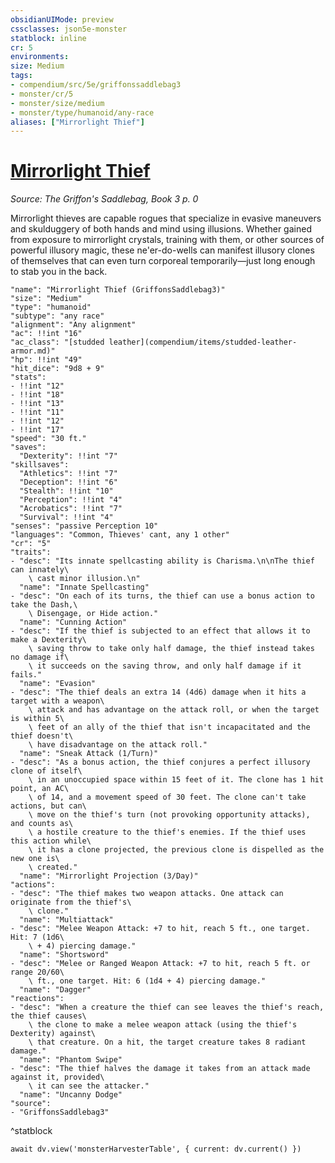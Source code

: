 ```yaml
---
obsidianUIMode: preview
cssclasses: json5e-monster
statblock: inline
cr: 5
environments: 
size: Medium
tags:
- compendium/src/5e/griffonssaddlebag3
- monster/cr/5
- monster/size/medium
- monster/type/humanoid/any-race
aliases: ["Mirrorlight Thief"]
---
```

# [Mirrorlight Thief](compendium\bestiary\humanoid/mirrorlight-thief-griffonssaddlebag3.md)
*Source: The Griffon's Saddlebag, Book 3 p. 0*

Mirrorlight thieves are capable rogues that specialize in evasive maneuvers and skulduggery of both hands and mind using illusions. Whether gained from exposure to mirrorlight crystals, training with them, or other sources of powerful illusory magic, these ne'er-do-wells can manifest illusory clones of themselves that can even turn corporeal temporarily—just long enough to stab you in the back.

```statblock
"name": "Mirrorlight Thief (GriffonsSaddlebag3)"
"size": "Medium"
"type": "humanoid"
"subtype": "any race"
"alignment": "Any alignment"
"ac": !!int "16"
"ac_class": "[studded leather](compendium/items/studded-leather-armor.md)"
"hp": !!int "49"
"hit_dice": "9d8 + 9"
"stats":
- !!int "12"
- !!int "18"
- !!int "13"
- !!int "11"
- !!int "12"
- !!int "17"
"speed": "30 ft."
"saves":
  "Dexterity": !!int "7"
"skillsaves":
  "Athletics": !!int "7"
  "Deception": !!int "6"
  "Stealth": !!int "10"
  "Perception": !!int "4"
  "Acrobatics": !!int "7"
  "Survival": !!int "4"
"senses": "passive Perception 10"
"languages": "Common, Thieves' cant, any 1 other"
"cr": "5"
"traits":
- "desc": "Its innate spellcasting ability is Charisma.\n\nThe thief can innately\
    \ cast minor illusion.\n"
  "name": "Innate Spellcasting"
- "desc": "On each of its turns, the thief can use a bonus action to take the Dash,\
    \ Disengage, or Hide action."
  "name": "Cunning Action"
- "desc": "If the thief is subjected to an effect that allows it to make a Dexterity\
    \ saving throw to take only half damage, the thief instead takes no damage if\
    \ it succeeds on the saving throw, and only half damage if it fails."
  "name": "Evasion"
- "desc": "The thief deals an extra 14 (4d6) damage when it hits a target with a weapon\
    \ attack and has advantage on the attack roll, or when the target is within 5\
    \ feet of an ally of the thief that isn't incapacitated and the thief doesn't\
    \ have disadvantage on the attack roll."
  "name": "Sneak Attack (1/Turn)"
- "desc": "As a bonus action, the thief conjures a perfect illusory clone of itself\
    \ in an unoccupied space within 15 feet of it. The clone has 1 hit point, an AC\
    \ of 14, and a movement speed of 30 feet. The clone can't take actions, but can\
    \ move on the thief's turn (not provoking opportunity attacks), and counts as\
    \ a hostile creature to the thief's enemies. If the thief uses this action while\
    \ it has a clone projected, the previous clone is dispelled as the new one is\
    \ created."
  "name": "Mirrorlight Projection (3/Day)"
"actions":
- "desc": "The thief makes two weapon attacks. One attack can originate from the thief's\
    \ clone."
  "name": "Multiattack"
- "desc": "Melee Weapon Attack: +7 to hit, reach 5 ft., one target. Hit: 7 (1d6\
    \ + 4) piercing damage."
  "name": "Shortsword"
- "desc": "Melee or Ranged Weapon Attack: +7 to hit, reach 5 ft. or range 20/60\
    \ ft., one target. Hit: 6 (1d4 + 4) piercing damage."
  "name": "Dagger"
"reactions":
- "desc": "When a creature the thief can see leaves the thief's reach, the thief causes\
    \ the clone to make a melee weapon attack (using the thief's Dexterity) against\
    \ that creature. On a hit, the target creature takes 8 radiant damage."
  "name": "Phantom Swipe"
- "desc": "The thief halves the damage it takes from an attack made against it, provided\
    \ it can see the attacker."
  "name": "Uncanny Dodge"
"source":
- "GriffonsSaddlebag3"
```
^statblock

```dataviewjs
await dv.view('monsterHarvesterTable', { current: dv.current() })
```